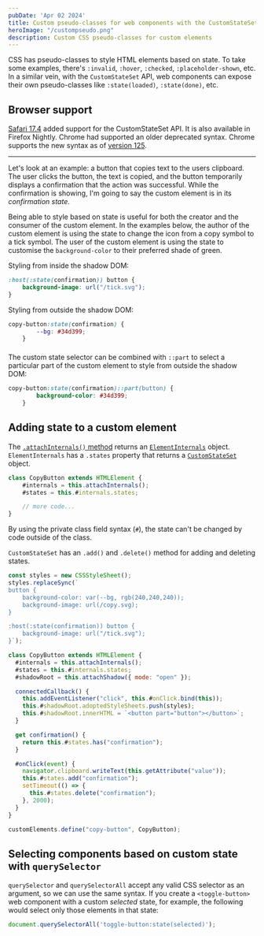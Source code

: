 ```yaml
---
pubDate: 'Apr 02 2024'
title: Custom pseudo-classes for web components with the CustomStateSet API
heroImage: "/custompseudo.png"
description: Custom CSS pseudo-classes for custom elements
---
```


CSS has pseudo-classes to style HTML elements based on state. To take some examples, there's `:invalid`, `:hover`, `:checked`, `:placeholder-shown`, etc. In a similar vein, with the `CustomStateSet` API, web components can expose their own pseudo-classes like `:state(loaded)`, `:state(done)`, etc.

## Browser support 
[Safari 17.4](https://developer.apple.com/documentation/safari-release-notes/safari-17_4-release-notes#New-Features) added support for the CustomStateSet API. It is also available in Firefox Nightly. Chrome had supported an older deprecated syntax. Chrome supports the new syntax as of [version 125](https://chromestatus.com/feature/5586433790443520). 

---

Let's look at an example: a button that copies text to the users clipboard. The user clicks the button, the text is copied, and the button temporarily displays a confirmation that the action was successful. While the confirmation is showing, I'm going to say the custom element is in its _confirmation state_. 

<copy-button value="razmataz shakalaka ✨: this text was copied to your clipboard"></copy-button>

Being able to style based on state is useful for both the creator and the consumer of the custom element. In the examples below, the author of the custom element is using the state to change the icon from a copy symbol to a tick symbol. The user of the custom element is using the state to customise the `background-color` to their preferred shade of green.

Styling from inside the shadow DOM:

```css
:host(:state(confirmation)) button {
    background-image: url("/tick.svg");
}
```

Styling from outside the shadow DOM:

```css
copy-button:state(confirmation) {
        --bg: #34d399;
    }
```

<copy-button value="razmataz shakalaka ✨: this text was copied to your clipboard" class="green-bg" style="margin-top: 1.5em; display: block;"></copy-button>

The custom state selector can be combined with `::part` to select a particular part of the custom element to style from outside the shadow DOM:

```css
copy-button:state(confirmation)::part(button) {
        background-color: #34d399;
    }
```

## Adding state to a custom element 
The [`.attachInternals()` method](https://developer.mozilla.org/en-US/docs/Web/API/HTMLElement/attachInternals) returns an [`ElementInternals`](https://developer.mozilla.org/en-US/docs/Web/API/ElementInternals) object. `ElementInternals` has a `.states` property that returns a [`CustomStateSet`](https://developer.mozilla.org/en-US/docs/Web/API/CustomStateSet) object. 

```js
class CopyButton extends HTMLElement {
    #internals = this.attachInternals();
    #states = this.#internals.states;

    // more code...
}
```

By using the private class field syntax (`#`), the state can't be changed by code outside of the class. 

`CustomStateSet` has an `.add()` and `.delete()` method for adding and deleting states.

```js
const styles = new CSSStyleSheet();
styles.replaceSync(`
button {
    background-color: var(--bg, rgb(240,240,240));
    background-image: url(/copy.svg);
}   

:host(:state(confirmation)) button {
    background-image: url("/tick.svg");
}`);

class CopyButton extends HTMLElement {
  #internals = this.attachInternals();
  #states = this.#internals.states;
  #shadowRoot = this.attachShadow({ mode: "open" });

  connectedCallback() {
    this.addEventListener("click", this.#onClick.bind(this));
    this.#shadowRoot.adoptedStyleSheets.push(styles);
    this.#shadowRoot.innerHTML = `<button part="button"></button>`;
  }

  get confirmation() {
    return this.#states.has("confirmation");
  }

  #onClick(event) {
    navigator.clipboard.writeText(this.getAttribute("value"));
    this.#states.add("confirmation");
    setTimeout(() => {
      this.#states.delete("confirmation");
    }, 2000);
  }
}

customElements.define("copy-button", CopyButton);
```

## Selecting components based on custom state with `querySelector` 
`querySelector` and `querySelectorAll` accept any valid CSS selector as an argument, so we can use the same syntax. If you create a `<toggle-button>` web component with a custom _selected_ state, for example, the following would select only those elements in that state:

```js
document.querySelectorAll('toggle-button:state(selected)');
```

<style>
    .green-bg:state(confirmation)::part(button) {
        background-color: #34d399;
    }
</style>
<script type="module" src="/copy-button.js"></script>